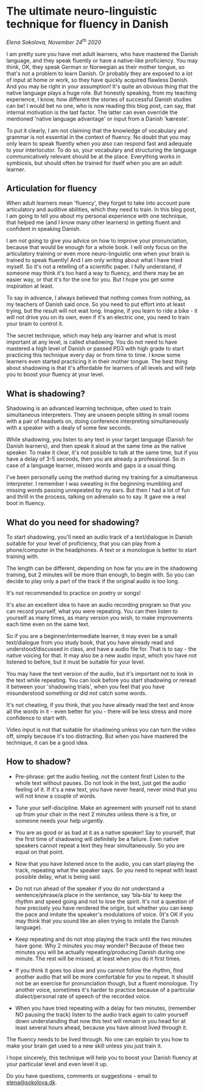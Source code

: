 # The ultimate neuro-linguistic technique for fluency in Danish 

*Elena Sokolova, November 24<sup>th</sup> 2020*

I am pretty sure you have met adult learners, who have mastered the Danish language, and they speak fluently or have a native-like proficiency. You may think, OK, they speak German or Norwegian as their mother tongue, so that's not a problem to learn Danish. Or probably they are exposed to a lot of input at home or work, so they have quickly acquired flawless Danish. And you may be right in your assumption! It's quite an obvious thing that the native language plays a huge role. But honestly speaking, from my teaching experience, I know, how different the stories of successful Danish studies can be! I would bet no one, who is now reading this blog post, can say, that internal motivation is the last factor. The latter can even override the mentioned 'native language advantage' or input from a Danish 'kæreste'. 

To put it clearly, I am not claiming that the knowledge of vocabulary and grammar is not essential in the context of fluency. No doubt that you may only learn to speak fluently when you also can respond fast and adequate to your interlocutor. To do so, your vocabulary and structuring the language communicatively relevant should be at the place. Everything works in symbiosis, but should often be trained for itself when you are an adult learner. 

## Articulation for fluency

When adult learners mean 'fluency', they forget to take into account pure articulatory and auditive abilities, which they need to train. In this blog post, I am going to tell you about my personal experience with one technique, that helped me (and I know many other learners) in getting fluent and confident in speaking Danish.

I am not going to give you advice on how to improve your pronunciation, because that would be enough for a whole book. I will only focus on the articulatory training or even more neuro-linguistic one when your brain is trained to speak fluently! And I am only writing about what I have tried myself. So it's not a retelling of a scientific paper. I fully understand, if someone may think it's too hard a way to fluency, and there may be an easier way, or that it's for the one for you. But I hope you get some inspiration at least. 

To say in advance, I always believed that nothing comes from nothing, as my teachers of Danish said once. So you need to put effort into at least trying, but the result will not wait long. Imagine, if you learn to ride a bike - it will not drive you on its own, even if it's an electric one, you need to train your brain to control it.  

The secret technique, which may help any learner and what is most important at any level, is called shadowing. You do not need to have mastered a high level of Danish or passed PD3 with high grade to start practicing this technique every day or from time to time. I know some learners even started practicing it in their mother tongue. The best thing about shadowing is that it's affordable for learners of all levels and will help you to boost your fluency at your level.  

## What is shadowing?

Shadowing is an advanced learning technique, often used to train simultaneous interpreters. They are unseen people sitting in small rooms with a pair of headsets on, doing conference interpreting simultaneously with a speaker with a dealy of some few seconds. 

While shadowing, you listen to any text in your target language (Danish for Danish learners), and then speak it aloud at the same time as the native speaker. To make it clear, it's not possible to talk at the same time, but if you have a delay of 3-5 seconds, then you are already a professional. So in case of a language learner, missed words and gaps is a usual thing. 

I've been personally using the method during my training for a simultaneous interpreter. I remember I was sweating in the beginning mumbling and missing words passing unrepeated by my ears. But then I had a lot of fun and thrill in the process, talking on adrenalin so to say. It gave me a real boot in fluency. 

## What do you need for shadowing?

To start shadowing, you'll need an audio track of a text/dialogue in Danish suitable for your level of proficiency, that you can play from a phone/computer in the headphones. A text or a monologue is better to start training with.

The length can be different, depending on how far you are in the shadowing training, but 2 minutes will be more than enough, to begin with. So you can decide to play only a part of the track if the original audio is too long. 

It's not recommended to practice on poetry or songs! 

It's also an excellent idea to have an audio recording program so that you can record yourself, what you were repeating. You can then listen to yourself as many times, as many version you wish, to make improvements each time even on the same text.

So if you are a beginner/intermediate learner, it may even be a small text/dialogue from you study book, that you have already read and understood/discussed in class, and have a audio file for. That is to say - the native voicing for that. It may also be a new audio input, which you have not listened to before, but it must be suitable for your level. 

You may have the text version of the audio, but it's important not to look in the text while repeating. You can look before you start shadowing or reread it between your 'shadowing trials', when you feel that you have misunderstood something or did not catch some words.  

It's not cheating, if you think, that you have already read the text and know all the words in it - even better for you - there will be less stress and more confidence to start with. 

Video input is not that suitable for shadowing unless you can turn the video off, simply because it's too distracting. But when you have mastered the technique, it can be a good idea. 

## How to shadow?

* Pre-phrase: get the audio feeling, not the content first!
Listen to the whole text without pauses. Do not look in the text, just get the audio feeling of it. If it's a new text, you have never heard, never mind that you will not know a couple of words. 

* Tune your self-discipline.
Make an agreement with yourself not to stand up from your chair in the next 2 minutes unless there is a fire, or someone needs your help urgently. 

* You are as good or as bad at it as a native speaker! 
Say to yourself, that the first time of shadowing will definitely be a failure. Even native speakers cannot repeat a text they hear simultaneously. So you are equal on that point. 

* Now that you have listened once to the audio, you can start playing the track, repeating what the speaker says. So you need to repeat with least possible delay, what is being said.

* Do not run ahead of the speaker if you do not understand a sentence/phrase/a place in the sentence, say 'bla-bla' to keep the rhythm and speed going and not to lose the spirit. It's not a question of how precisely you have rendered the origin, but whether you can keep the pace and imitate the speaker's modulations of voice. (It's OK if you may think that you sound like an alien trying to imitate the Danish language). 

* Keep repeating and do not stop playing the track until the two minutes have gone. Why 2 minutes you may wonder? Because of these two minutes you will be actually repeating/producing Danish during one minute. The rest will be missed, at least when you do it first times.

* If you think it goes too slow and you cannot follow the rhythm, find another audio that will be more comfortable for you to repeat. It should not be an exercise for pronunciation though, but a fluent monologue. Try another voice, sometimes it's harder to practice because of a particular dialect/personal rate of speech of the recorded voice.

* When you have tried repeating with a delay for two minutes, (remember NO pausing the track) listen to the audio track again to calm yourself down understanding that now this text will remain in you head for at least several hours ahead, because you have almost lived through it.

The fluency needs to be lived through. No one can explain to you how to make your brain get used to a new skill unless you just train it. 

I hope sincerely, this technique will help you to boost your Danish fluency at your particular level and even level it up. 


Do you have questions, comments or suggestions - email to [elena@sokolova.dk](mailto:elena@sokolova.dk). 

   <script async data-uid="135a810818" src="https://fantastic-artisan-8379.ck.page/135a810818/index.js"></script>



